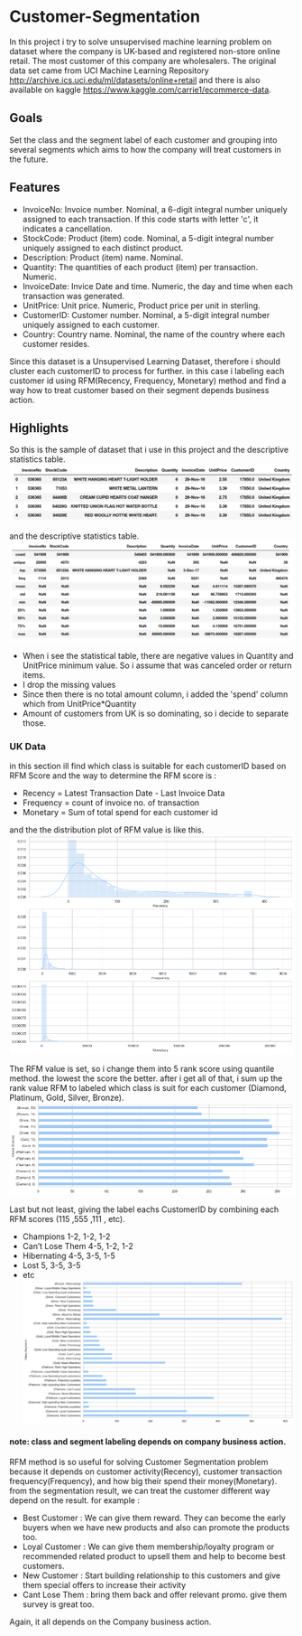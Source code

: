 # Customer-Segmentation
In this project i try to solve unsupervised machine learning problem on  dataset where the company is UK-based and registered non-store online retail. The most customer of this company are wholesalers. The original data set came from UCI Machine Learning Repository http://archive.ics.uci.edu/ml/datasets/online+retail and there is also available on kaggle https://www.kaggle.com/carrie1/ecommerce-data.

## Goals
Set the class and the segment label of each customer and grouping into several segments which aims to how the company will treat customers in the future.

## Features
- InvoiceNo: Invoice number. Nominal, a 6-digit integral number uniquely assigned to each transaction. If this code starts with letter 'c', it indicates a cancellation.
- StockCode: Product (item) code. Nominal, a 5-digit integral number uniquely assigned to each distinct product.
- Description: Product (item) name. Nominal.
- Quantity: The quantities of each product (item) per transaction. Numeric.
- InvoiceDate: Invice Date and time. Numeric, the day and time when each transaction was generated.
- UnitPrice: Unit price. Numeric, Product price per unit in sterling.
- CustomerID: Customer number. Nominal, a 5-digit integral number uniquely assigned to each customer.
- Country: Country name. Nominal, the name of the country where each customer resides.

Since this dataset is a Unsupervised Learning Dataset, therefore i should cluster each customerID to process for further. in this case i labeling each customer id using RFM(Recency, Frequency, Monetary) method and find a way how to treat customer based on their segment depends business action.

## Highlights
So this is the sample of dataset that i use in this project and the descriptive statistics table.
![](https://github.com/lutpan/Customer-Segmentation/blob/main/image/df_sample.png) 

and the descriptive statistics table.
![](https://github.com/lutpan/Customer-Segmentation/blob/main/image/df_statistical_value.png)

- When i see the statistical table, there are negative values in Quantity and UnitPrice minimum value. So i assume that was canceled order or return items.
- I drop the missing values
- Since then there is no total amount column, i added the 'spend' column which from UnitPrice*Quantity
- Amount of customers from UK is so dominating, so i decide to separate those.

### UK Data
in this section ill find which class is suitable for each customerID based on RFM Score and the way to determine the RFM score is :
- Recency = Latest Transaction Date - Last Invoice Data
- Frequency = count of invoice no. of transaction
- Monetary = Sum of total spend for each customer id

and the the distribution plot of RFM value is like this.
![](https://github.com/lutpan/Customer-Segmentation/blob/main/image/RFM_distribution.png)

The RFM value is set, so i change them into 5 rank score using quantile method. the lowest the score the better.
after i get all of that, i sum up the rank value RFM to labeled which class is suit for each customer (Diamond, Platinum, Gold, Silver, Bronze).
![](https://github.com/lutpan/Customer-Segmentation/blob/main/image/class_score_distribution.png)

Last but not least, giving the label eachs CustomerID by combining each RFM scores (115 ,555 ,111 , etc).
- Champions 1-2, 1-2, 1-2
- Can’t Lose Them 4-5, 1-2, 1-2
- Hibernating 4-5, 3-5, 1-5
- Lost 5, 3-5, 3-5
- etc
![](https://github.com/lutpan/Customer-Segmentation/blob/main/image/Class_Segment_Distribution.png)

#### note: class and segment labeling depends on company business action.

RFM method is so useful for solving Customer Segmentation problem because it depends on customer activity(Recency), customer transaction frequency(Frequency), and how big their spend their money(Monetary).
from the segmentation result, we can treat the customer different way depend on the result. for example :
- Best Customer : We can give them reward. They can become the early buyers when we have new products and also can promote the products too.
- Loyal Customer : We can give them membership/loyalty program or recommended related product to upsell them and help to become best customers.
- New Customer : Start building relationship to this customers and give them special offers to increase their activity
- Cant Lose Them : bring them back and offer relevant promo. give them survey is great too.

Again, it all depends on the Company business action.


